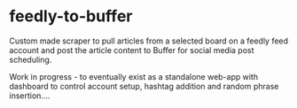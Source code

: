 # feedly-to-buffer

Custom made scraper to pull articles from a selected board on a feedly feed account and post the article content to Buffer for social media post scheduling.

Work in progress - to eventually exist as a standalone web-app with dashboard to control account setup, hashtag addition and random phrase insertion....
